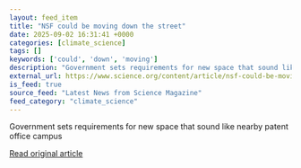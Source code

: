 ```yaml
---
layout: feed_item
title: "NSF could be moving down the street"
date: 2025-09-02 16:31:41 +0000
categories: [climate_science]
tags: []
keywords: ['could', 'down', 'moving']
description: "Government sets requirements for new space that sound like nearby patent office campus"
external_url: https://www.science.org/content/article/nsf-could-be-moving-down-street
is_feed: true
source_feed: "Latest News from Science Magazine"
feed_category: "climate_science"
---
```


Government sets requirements for new space that sound like nearby patent office campus

[Read original article](https://www.science.org/content/article/nsf-could-be-moving-down-street)
